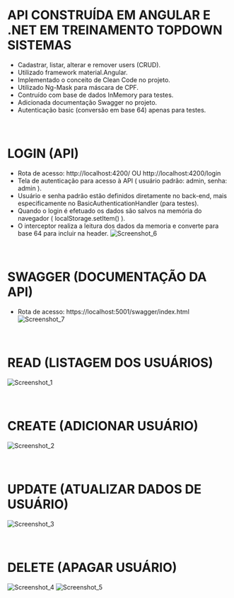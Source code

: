 # API CONSTRUÍDA EM ANGULAR E .NET EM TREINAMENTO TOPDOWN SISTEMAS
- Cadastrar, listar, alterar e remover users (CRUD).
- Utilizado framework material.Angular.
- Implementado o conceito de Clean Code no projeto.
- Utilizado Ng-Mask para máscara de CPF.
- Contruído com base de dados InMemory para testes.
- Adicionada documentação Swagger no projeto.
- Autenticação basic (conversão em base 64) apenas para testes.
<br><br><br>
# LOGIN (API)
- Rota de acesso: http://localhost:4200/ OU http://localhost:4200/login
- Tela de autenticação para acesso à API ( usuário padrão: admin, senha: admin ).
- Usuário e senha padrão estão definidos diretamente no back-end, mais especificamente no BasicAuthenticationHandler (para testes).
- Quando o login é efetuado os dados são salvos na memória do navegador ( localStorage.setItem() ).
- O interceptor realiza a leitura dos dados da memoria e converte para base 64 para incluir na header.
![Screenshot_6](https://user-images.githubusercontent.com/68978413/162539708-0402173c-1f51-469c-b596-e0bf4d7f3af4.png)
<br><br><br>
# SWAGGER (DOCUMENTAÇÃO DA API)
- Rota de acesso: https://localhost:5001/swagger/index.html
![Screenshot_7](https://user-images.githubusercontent.com/68978413/162541065-ecd401c4-04cb-4027-8d4a-af5fd417f4fe.png)
<br><br><br>
# READ (LISTAGEM DOS USUÁRIOS)
![Screenshot_1](https://user-images.githubusercontent.com/68978413/162020765-6088ce7a-c69f-47f2-ae70-278d86f57295.png)
<br><br><br>
# CREATE (ADICIONAR USUÁRIO)
![Screenshot_2](https://user-images.githubusercontent.com/68978413/162020901-16da8e93-4c0a-49a5-9734-9433044f26fa.png)
<br><br><br>
# UPDATE (ATUALIZAR DADOS DE USUÁRIO)
![Screenshot_3](https://user-images.githubusercontent.com/68978413/162020969-dafec894-a6eb-4681-89ca-a1fe60435e10.png)
<br><br><br>
# DELETE (APAGAR USUÁRIO)
![Screenshot_4](https://user-images.githubusercontent.com/68978413/162021048-e46fb872-4acf-4f96-83c2-4a6edc237047.png)
![Screenshot_5](https://user-images.githubusercontent.com/68978413/162021060-8e5fc09d-8fa7-4b69-abd8-a55d2cfe61eb.png)
